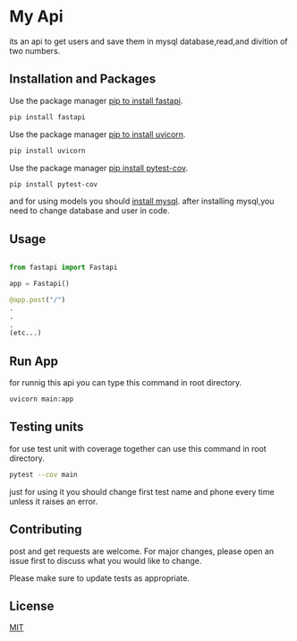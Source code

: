 # My Api

its an api to get users and save them in mysql database,read,and divition of two numbers.

## Installation and Packages

Use the package manager [pip to install fastapi](https://pypi.org/project/fastapi/).

```bash
pip install fastapi
```
Use the package manager [pip to install uvicorn](https://www.uvicorn.org/).

```bash
pip install uvicorn
```
Use the package manager [pip install pytest-cov](https://pypi.org/project/pytest-cov/).

```bash
pip install pytest-cov
```

and for using models you should [install mysql](https://dev.mysql.com/downloads/installer/).
after installing mysql,you need to change database and user in code.


## Usage

```python

from fastapi import Fastapi

app = Fastapi()

@app.post("/")
.
.
.
(etc...)
```
## Run App

for runnig this api you can type this command in root directory.
```bash
uvicorn main:app
```
## Testing units

for use test unit with coverage together can use this command in root directory.
```bash
pytest --cov main
```
just for using it you should change first test name and phone every time unless it raises an error.

## Contributing

post and get requests are welcome. For major changes, please open an issue first to discuss what you would like to change.

Please make sure to update tests as appropriate.

## License

[MIT](https://choosealicense.com/licenses/mit/)

